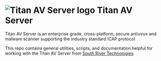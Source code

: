 # <img src="https://srtcdnstorage.blob.core.windows.net/software/nextgen/titandmz/titandmz48.png" alt="Titan AV Server logo"> Titan AV Server</img>

Titan AV Server is an enterprise grade, cross-platform, secure antivirus and malware scanner supporting the industry standard ICAP protocol

This repo contains general utilities, scripts, and documentation helpful for working with the Titan AV Server from [South River Technologies](https://www.southrivertech.com)


